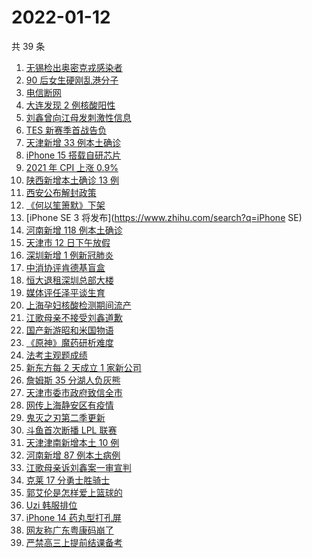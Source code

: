 # 2022-01-12

共 39 条

<!-- BEGIN ZHIHUSEARCH -->
<!-- 最后更新时间 Wed Jan 12 2022 22:09:08 GMT+0800 (China Standard Time) -->
1. [无锡检出奥密克戎感染者](https://www.zhihu.com/search?q=江苏疫情)
1. [90 后女生硬刚乱港分子](https://www.zhihu.com/search?q=90后女生硬刚乱港分子)
1. [电信断网](https://www.zhihu.com/search?q=电信断网)
1. [大连发现 2 例核酸阳性](https://www.zhihu.com/search?q=大连疫情)
1. [刘鑫曾向江母发刺激性信息](https://www.zhihu.com/search?q=刘鑫)
1. [TES 新赛季首战告负](https://www.zhihu.com/search?q=tes)
1. [天津新增 33 例本土确诊](https://www.zhihu.com/search?q=天津疫情)
1. [iPhone 15 搭载自研芯片](https://www.zhihu.com/search?q=iPhone15)
1. [2021 年 CPI 上涨 0.9% ](https://www.zhihu.com/search?q=2021cpi)
1. [陕西新增本土确诊 13 例](https://www.zhihu.com/search?q=陕西疫情)
1. [西安公布解封政策](https://www.zhihu.com/search?q=西安解封)
1. [《何以笙箫默》下架](https://www.zhihu.com/search?q=何以笙箫默)
1. [iPhone SE 3 将发布](https://www.zhihu.com/search?q=iPhone SE)
1. [河南新增 118 例本土确诊](https://www.zhihu.com/search?q=河南疫情)
1. [天津市 12 日下午放假](https://www.zhihu.com/search?q=天津放假)
1. [深圳新增 1 例新冠肺炎](https://www.zhihu.com/search?q=深圳疫情)
1. [中消协评肯德基盲盒](https://www.zhihu.com/search?q=肯德基盲盒)
1. [恒大退租深圳总部大楼](https://www.zhihu.com/search?q=恒大退租)
1. [媒体评任泽平谈生育](https://www.zhihu.com/search?q=任泽平)
1. [上海孕妇核酸检测期间流产](https://www.zhihu.com/search?q=上海孕妇)
1. [江歌母亲不接受刘鑫道歉](https://www.zhihu.com/search?q=江歌母亲)
1. [国产新游昭和米国物语](https://www.zhihu.com/search?q=昭和米国物语)
1. [《原神》魔药研析难度](https://www.zhihu.com/search?q=原神)
1. [法考主观题成绩](https://www.zhihu.com/search?q=法考主观题)
1. [新东方每 2 天成立 1 家新公司](https://www.zhihu.com/search?q=新东方)
1. [詹姆斯 35 分湖人负灰熊](https://www.zhihu.com/search?q=湖人)
1. [天津市委市政府致信全市](https://www.zhihu.com/search?q=天津市委发信)
1. [ 网传上海静安区有疫情](https://www.zhihu.com/search?q=上海静安疫情)
1. [鬼灭之刃第二季更新](https://www.zhihu.com/search?q=鬼灭之刃)
1. [斗鱼首次断播 LPL 联赛](https://www.zhihu.com/search?q=斗鱼)
1. [天津津南新增本土 10 例](https://www.zhihu.com/search?q=天津疫情)
1. [河南新增 87 例本土病例](https://www.zhihu.com/search?q=河南疫情)
1. [江歌母亲诉刘鑫案一审宣判](https://www.zhihu.com/search?q=江歌案)
1. [克莱 17 分勇士胜骑士](https://www.zhihu.com/search?q=勇士)
1. [郭艾伦是怎样爱上篮球的](https://www.zhihu.com/search?q=郭艾伦)
1. [Uzi 韩服排位](https://www.zhihu.com/search?q=uzi)
1. [iPhone 14 药丸型打孔屏](https://www.zhihu.com/search?q=iPhone14)
1. [网友称广东粤康码崩了](https://www.zhihu.com/search?q=粤康码崩了)
1. [严禁高三上提前结课备考](https://www.zhihu.com/search?q=高三备考)
<!-- END ZHIHUSEARCH -->
